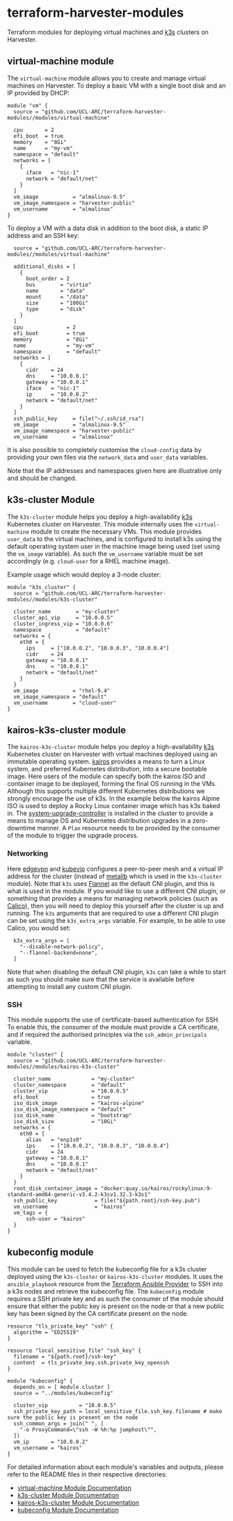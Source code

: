# terraform-harvester-modules

Terraform modules for deploying virtual machines and [k3s](https://k3s.io/)
clusters on Harvester.

## virtual-machine module

The `virtual-machine` module allows you to create and manage virtual machines on
Harvester. To deploy a basic VM with a single boot disk and an IP provided by
DHCP:

```hcl
module "vm" {
  source = "github.com/UCL-ARC/terraform-harvester-modules//modules/virtual-machine"

  cpu       = 2
  efi_boot  = true
  memory    = "8Gi"
  name      = "my-vm"
  namespace = "default"
  networks = [
    {
      iface   = "nic-1"
      network = "default/net"
    }
  ]
  vm_image           = "almalinux-9.5"
  vm_image_namespace = "harvester-public"
  vm_username        = "almalinux"
}
```

To deploy a VM with a data disk in addition to the boot disk, a static IP
address and an SSH key:

```hcl
  source = "github.com/UCL-ARC/terraform-harvester-modules//modules/virtual-machine"

  additional_disks = [
    {
      boot_order = 2
      bus        = "virtio"
      name       = "data"
      mount      = "/data"
      size       = "100Gi"
      type       = "disk"
    }
  ]
  cpu              = 2
  efi_boot         = true
  memory           = "8Gi"
  name             = "my-vm"
  namespace        = "default"
  networks = [
    {
      cidr    = 24
      dns     = "10.0.0.1"
      gateway = "10.0.0.1"
      iface   = "nic-1"
      ip      = "10.0.0.2"
      network = "default/net"
    }
  ]
  ssh_public_key     = file("~/.ssh/id_rsa")
  vm_image           = "almalinux-9.5"
  vm_image_namespace = "harvester-public"
  vm_username        = "almalinux"
```

It is also possible to completely customise the `cloud-config` data by providing
your own files via the `network_data` and `user_data` variables.

Note that the IP addresses and namespaces given here are illustrative only and
should be changed.

## k3s-cluster Module

The `k3s-cluster` module helps you deploy a high-availability
[k3s](https://k3s.io/) Kubernetes cluster on Harvester. This module internally
uses the `virtual-machine` module to create the necessary VMs. This module
provides `user_data` to the virtual machines, and is configured to install k3s
using the default operating system user in the machine image being used (set
using the `vm_image` variable). As such the `vm_username` variable must be set
accordingly (e.g. `cloud-user` for a RHEL machine image).

Example usage which would deploy a 3-node cluster:

```hcl
module "k3s_cluster" {
  source = "github.com/UCL-ARC/terraform-harvester-modules//modules/k3s-cluster"

  cluster_name        = "my-cluster"
  cluster_api_vip     = "10.0.0.5"
  cluster_ingress_vip = "10.0.0.6"
  namespace           = "default"
  networks = {
    eth0 = {
      ips     = ["10.0.0.2", "10.0.0.3", "10.0.0.4"]
      cidr    = 24
      gateway = "10.0.0.1"
      dns     = "10.0.0.1"
      network = "default/net"
    }
  }
  vm_image           = "rhel-9.4"
  vm_image_namespace = "default"
  vm_username        = "cloud-user"
}
```

## kairos-k3s-cluster module

The `kairos-k3s-cluster` module helps you deploy a high-availability
[k3s](https://k3s.io/) Kubernetes cluster on Harvester with virtual machines
deployed using an immutable operating system. [kairos](https://kairos.io/)
provides a means to turn a Linux system, and preferred Kubernetes distribution,
into a secure bootable image. Here users of the module can specify both the
kairos ISO and container image to be deployed, forming the final OS running in
the VMs. Although this supports multiple different Kubernetes distributions we
strongly encourage the use of k3s. In the example below the kairos Alpine ISO is
used to deploy a Rocky Linux container image which has k3s baked in. The
[system-upgrade-controller](https://github.com/rancher/system-upgrade-controller)
is installed in the cluster to provide a means to manage OS and Kubernetes
distribution upgrades in a zero-downtime manner. A `Plan` resource needs to be
provided by the consumer of the module to trigger the upgrade process.

### Networking

Here [edgevpn](https://github.com/mudler/edgevpn/tree/master) and
[kubevip](https://kube-vip.io/) configures a peer-to-peer mesh and a virtual IP
address for the cluster (instead of [metallb](https://metallb.io/) which is used
in the `k3s-cluster` module). Note that `k3s` uses
[Flannel](https://github.com/flannel-io/flannel) as the default CNI plugin, and
this is what is used in the module. If you would like to use a different CNI
plugin, or something that provides a means for managing network policies (such
as [Calico](https://www.tigera.io/project-calico/)), then you will need to
deploy this yourself after the cluster is up and running. The `k3s` arguments
that are required to use a different CNI plugin can be set using the
`k3s_extra_args` variable. For example, to be able to use Calico, you would set:

```hcl
  k3s_extra_args = [
    "--disable-network-policy",
    "--flannel-backend=none",
  ]
```

Note that when disabling the default CNI plugin, `k3s` can take a while to start
as such you should make sure that the service is available before attempting to
install any custom CNI plugin.

### SSH

This module supports the use of certificate-based authentication for SSH. To
enable this, the consumer of the module must provide a CA certificate, and if
required the authorised principles via the `ssh_admin_principals` variable.

```hcl
module "cluster" {
  source = "github.com/UCL-ARC/terraform-harvester-modules//modules/kairos-k3s-cluster"

  cluster_name             = "my-cluster"
  cluster_namespace        = "default"
  cluster_vip              = "10.0.0.5"
  efi_boot                 = true
  iso_disk_image           = "kairos-alpine"
  iso_disk_image_namespace = "default"
  iso_disk_name            = "bootstrap"
  iso_disk_size            = "10Gi"
  networks = {
    eth0 = {
      alias   = "enp1s0"
      ips     = ["10.0.0.2", "10.0.0.3", "10.0.0.4"]
      cidr    = 24
      gateway = "10.0.0.1"
      dns     = "10.0.0.1"
      network = "default/net"
    }
  }
  root_disk_container_image = "docker:quay.io/kairos/rockylinux:9-standard-amd64-generic-v3.4.2-k3sv1.32.3-k3s1"
  ssh_public_key            = file("${path.root}/ssh-key.pub")
  vm_username               = "kairos"
  vm_tags = {
      ssh-user = "kairos"
  }
}
```

## kubeconfig module

This module can be used to fetch the kubeconfig file for a k3s cluster deployed
using the `k3s-cluster` or `kairos-k3s-cluster` modules. It uses the
`ansible_playbook` resource from the [Terraform Ansible
Provider](https://registry.terraform.io/providers/ansible/ansible/latest) to SSH
into a k3s nodes and retrieve the kubeconfig file. The `kubeconfig` module
requires a SSH private key and as such the consumer of the module should ensure
that either the public key is present on the node or that a new public key has
been signed by the CA certificate present on the node.

```hcl
resource "tls_private_key" "ssh" {
  algorithm = "ED25519"
}

resource "local_sensitive_file" "ssh_key" {
  filename = "${path.root}/ssh-key"
  content  = tls_private_key.ssh.private_key_openssh
}

module "kubeconfig" {
  depends_on = [ module.cluster ]
  source = "../modules/kubeconfig"

  cluster_vip          = "10.0.0.5"
  ssh_private_key_path = local_sensitive_file.ssh_key.filename # make sure the public key is present on the node
  ssh_common_args = join(" ", [
    "-o ProxyCommand=\"ssh -W %h:%p jumphost\"",
  ])
  vm_ip       = "10.0.0.2"
  vm_username = "kairos"
}
```

For detailed information about each module's variables and outputs, please refer
to the README files in their respective directories:

- [virtual-machine Module Documentation](modules/virtual-machine/README.md)
- [k3s-cluster Module Documentation](modules/k3s-cluster/README.md)
- [kairos-k3s-cluster Module Documentation](modules/kairos-k3s-cluster/)
- [kubeconfig Module Documentation](modules/kubeconfig/README.md)
